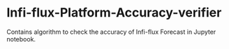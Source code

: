 # Infi-flux-Platform-Accuracy-verifier
Contains algorithm to check the accuracy of Infi-flux Forecast in Jupyter notebook.
